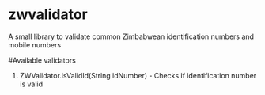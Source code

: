 # zwvalidator
A small library to validate common Zimbabwean identification numbers and mobile numbers

#Available validators

1. ZWValidator.isValidId(String idNumber) - Checks if identification number is valid